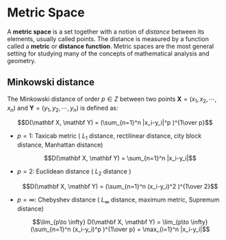 # Metric Space
A **metric space** is a set together with a notion of *distance* between its elements, usually called points. The distance is measured by a function called a **metric** or **distance function**. Metric spaces are the most general setting for studying many of the concepts of mathematical analysis and geometry.

## Minkowski distance
The Minkowski distance of order $p\in Z$ between two points $\mathbf X=(x_1,x_2,\cdots,x_n)$ and $\mathbf Y=(y_1,y_2,\cdots,y_n)$ is defined as:

$$D(\mathbf X, \mathbf Y) = (\sum_{n=1}^n |x_i-y_i|^p )^{1\over p}$$

- $p=1$: Taxicab metric ( $L_1$ distance, rectilinear distance, city block distance, Manhattan distance)

  $$D(\mathbf X, \mathbf Y) = \sum_{n=1}^n |x_i-y_i|$$
- $p=2$: Euclidean distance ( $L_2$ distance )

  $$D(\mathbf X, \mathbf Y) = (\sum_{n=1}^n (x_i-y_i)^2 )^{1\over 2}$$
- $p=\infty$: Chebyshev distance ( $L_\infty$ distance, maximum metric, Supremum distance)

  $$\lim_{p\to \infty} D(\mathbf X, \mathbf Y)
  = \lim_{p\to \infty} (\sum_{n=1}^n (x_i-y_i)^p )^{1\over p}
  = \max_{i=1}^n |x_i-y_i|$$